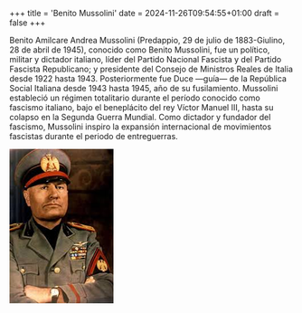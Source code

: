 +++
title = 'Benito Mussolini'
date = 2024-11-26T09:54:55+01:00
draft = false
+++

Benito Amilcare Andrea Mussolini (Predappio, 29 de julio de 1883-Giulino, 28 de abril de 1945), conocido como Benito Mussolini, fue un político, militar y dictador italiano, líder del Partido Nacional Fascista y del Partido Fascista Republicano; y presidente del Consejo de Ministros Reales de Italia desde 1922 hasta 1943. Posteriormente fue Duce —guía— de la República Social Italiana desde 1943 hasta 1945, año de su fusilamiento. Mussolini estableció un régimen totalitario durante el período conocido como fascismo italiano, bajo el beneplácito del rey Víctor Manuel III, hasta su colapso en la Segunda Guerra Mundial. Como dictador y fundador del fascismo, Mussolini inspiro la expansión internacional de movimientos fascistas durante el periodo de entreguerras.

![Mussolini](../img/mussolini.jpg)
